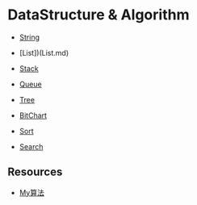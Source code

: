 # DataStructure & Algorithm

* [String](String.md)
* [List])(List.md)
* [Stack]()
* [Queue](Queue.md)
* [Tree](Tree.md)

* [BitChart]()

* [Sort](Sort.md)
* [Search](Serach.md)


## Resources
* [My算法](https://github.com/SunnnyChan/sc.ebooks/tree/master/ds-algo)